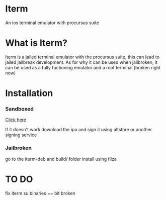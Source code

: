 # Iterm
 An ios terminal emulator with procursus suite


# What is Iterm?
Iterm is a jailed terminal emulator with the procursus suite, this can lead to jailed jailbreak development. As for why it can be used when jailbroken, it can be used as a fully fuctioning emulator and a root terminal (broken right now)

# Installation

### Sandboxed
<a href="itms-services://?action=download-manifest&url=https://signtunes.com/signer/accounts/account1/uploads/386644/Iterm.plist" > Click here </a>

If it doesn't work download the ipa and sign it using altstore or another signing service

### Jailbroken
go to the iterm-deb and build/ folder
install using filza

# TO DO
fix iterm su binaries == bit broken
